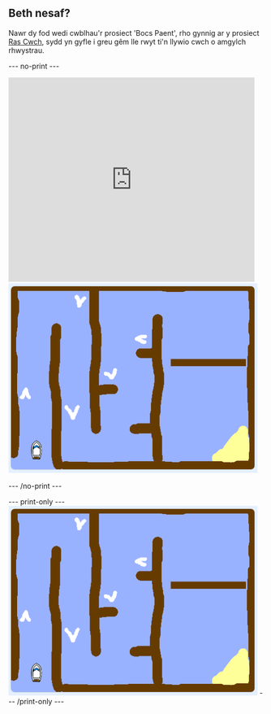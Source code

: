 ## Beth nesaf?

Nawr dy fod wedi cwblhau'r prosiect 'Bocs Paent', rho gynnig ar y prosiect [Ras Cwch](https://projects.raspberrypi.org/cy-GB/projects/boat-race?utm_source=pathway&utm_medium=whatnext&utm_campaign=projects), sydd yn gyfle i greu gêm lle rwyt ti'n llywio cwch o amgylch rhwystrau.

--- no-print ---

<div class="scratch-preview">
  <iframe allowtransparency="true" width="485" height="402" src="https://scratch.mit.edu/projects/embed/276662533/?autostart=false" frameborder="0" scrolling="no"></iframe>
  <img src="images/boat_race_demo.png">
</div>

--- /no-print ---


--- print-only --- ![boat race demo](images/boat_race_demo.png) --- /print-only ---